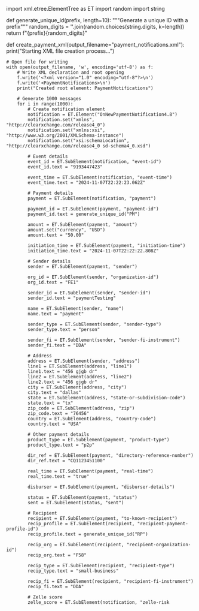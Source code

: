 import xml.etree.ElementTree as ET
import random
import string

def generate_unique_id(prefix, length=10):
    """Generate a unique ID with a prefix"""
    random_digits = ''.join(random.choices(string.digits, k=length))
    return f"{prefix}{random_digits}"

def create_payment_xml(output_filename="payment_notifications.xml"):
    print("Starting XML file creation process...")
    
    # Open file for writing
    with open(output_filename, 'w', encoding='utf-8') as f:
        # Write XML declaration and root opening
        f.write('<?xml version="1.0" encoding="utf-8"?>\n')
        f.write('<PaymentNotifications>\n')
        print("Created root element: PaymentNotifications")
        
        # Generate 1000 messages
        for i in range(1000):
            # Create notification element
            notification = ET.Element("OnNewPaymentNotification4.8")
            notification.set("xmlns", "http://clearxchange.com/release4_0")
            notification.set("xmlns:xsi", "http://www.w3.org/2001/XMLSchema-instance")
            notification.set("xsi:schemaLocation", "http://clearxchange.com/release4_0 sd-schema4_0.xsd")
            
            # Event details
            event_id = ET.SubElement(notification, "event-id")
            event_id.text = "9193447423"
            
            event_time = ET.SubElement(notification, "event-time")
            event_time.text = "2024-11-07T22:22:23.062Z"
            
            # Payment details
            payment = ET.SubElement(notification, "payment")
            
            payment_id = ET.SubElement(payment, "payment-id")
            payment_id.text = generate_unique_id("PM")
            
            amount = ET.SubElement(payment, "amount")
            amount.set("currency", "USD")
            amount.text = "50.00"
            
            initiation_time = ET.SubElement(payment, "initiation-time")
            initiation_time.text = "2024-11-07T22:22:22.808Z"
            
            # Sender details
            sender = ET.SubElement(payment, "sender")
            
            org_id = ET.SubElement(sender, "organization-id")
            org_id.text = "FE1"
            
            sender_id = ET.SubElement(sender, "sender-id")
            sender_id.text = "paymentTesting"
            
            name = ET.SubElement(sender, "name")
            name.text = "payment"
            
            sender_type = ET.SubElement(sender, "sender-type")
            sender_type.text = "person"
            
            sender_fi = ET.SubElement(sender, "sender-fi-instrument")
            sender_fi.text = "DDA"
            
            # Address
            address = ET.SubElement(sender, "address")
            line1 = ET.SubElement(address, "line1")
            line1.text = "456 gjgb dr"
            line2 = ET.SubElement(address, "line2")
            line2.text = "456 gjgb dr"
            city = ET.SubElement(address, "city")
            city.text = "dallas"
            state = ET.SubElement(address, "state-or-subdivision-code")
            state.text = "tx"
            zip_code = ET.SubElement(address, "zip")
            zip_code.text = "76456"
            country = ET.SubElement(address, "country-code")
            country.text = "USA"
            
            # Other payment details
            product_type = ET.SubElement(payment, "product-type")
            product_type.text = "p2p"
            
            dir_ref = ET.SubElement(payment, "directory-reference-number")
            dir_ref.text = "CQ1123451100"
            
            real_time = ET.SubElement(payment, "real-time")
            real_time.text = "true"
            
            disburser = ET.SubElement(payment, "disburser-details")
            
            status = ET.SubElement(payment, "status")
            sent = ET.SubElement(status, "sent")
            
            # Recipient
            recipient = ET.SubElement(payment, "to-known-recipient")
            recip_profile = ET.SubElement(recipient, "recipient-payment-profile-id")
            recip_profile.text = generate_unique_id("RP")
            
            recip_org = ET.SubElement(recipient, "recipient-organization-id")
            recip_org.text = "F58"
            
            recip_type = ET.SubElement(recipient, "recipient-type")
            recip_type.text = "small-business"
            
            recip_fi = ET.SubElement(recipient, "recipient-fi-instrument")
            recip_fi.text = "DDA"
            
            # Zelle score
            zelle_score = ET.SubElement(notification, "zelle-risk
